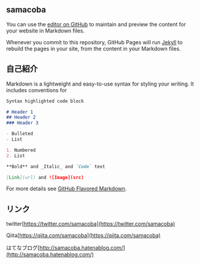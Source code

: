 ## samacoba
You can use the [editor on GitHub](https://github.com/samacoba/samacoba.github.io/edit/master/index.md) to maintain and preview the content for your website in Markdown files.

Whenever you commit to this repository, GitHub Pages will run [Jekyll](https://jekyllrb.com/) to rebuild the pages in your site, from the content in your Markdown files.

## 自己紹介

Markdown is a lightweight and easy-to-use syntax for styling your writing. It includes conventions for

```markdown
Syntax highlighted code block

# Header 1
## Header 2
### Header 3

- Bulleted
- List

1. Numbered
2. List

**Bold** and _Italic_ and `Code` text

[Link](url) and ![Image](src)
```

For more details see [GitHub Flavored Markdown](https://guides.github.com/features/mastering-markdown/).

## リンク
twitter[https://twitter.com/samacoba](https://twitter.com/samacoba)

Qiita[https://qiita.com/samacoba](https://qiita.com/samacoba)

はてなブログ[http://samacoba.hatenablog.com/](http://samacoba.hatenablog.com/)


